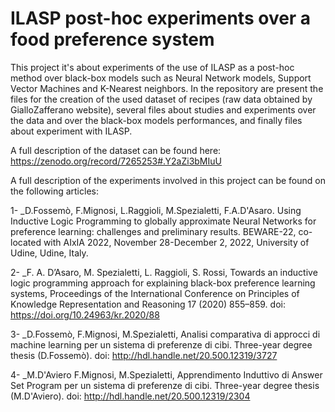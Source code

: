 # ILASP post-hoc experiments over a food preference system

This project it's about experiments of the use of ILASP as a post-hoc method over black-box models such as Neural Network models, Support Vector Machines and K-Nearest neighbors.
In the repository are present the files for the creation of the used dataset of recipes (raw data obtained by GialloZafferano website), several files about studies and experiments over the data and over the black-box models performances, and finally files about experiment with ILASP.

A full description of the dataset can be found here: https://zenodo.org/record/7265253#.Y2aZi3bMIuU

A full description of the experiments involved in this project can be found on the following articles:

1- _D.Fossemò, F.Mignosi, L.Raggioli, M.Spezialetti, F.A.D'Asaro. Using Inductive Logic Programming to globally approximate Neural Networks for preference learning: challenges and preliminary results. BEWARE-22, co-located with AIxIA 2022, November 28-December 2, 2022, University of Udine, Udine, Italy.

2- _F. A. D’Asaro, M. Spezialetti, L. Raggioli, S. Rossi, Towards an inductive logic programming approach for explaining black-box preference learning systems, Proceedings of the International Conference on Principles of Knowledge Representation and Reasoning 17 (2020) 855–859. doi: https://doi.org/10.24963/kr.2020/88

3- _D.Fossemò, F.Mignosi, M.Spezialetti, Analisi comparativa di approcci di machine learning per un sistema di preferenze di cibi. Three-year degree thesis (D.Fossemò). doi: http://hdl.handle.net/20.500.12319/3727

4- _M.D'Aviero F.Mignosi, M.Spezialetti, Apprendimento Induttivo di Answer Set Program per un sistema di preferenze di cibi. Three-year degree thesis (M.D'Aviero). doi: http://hdl.handle.net/20.500.12319/2304

